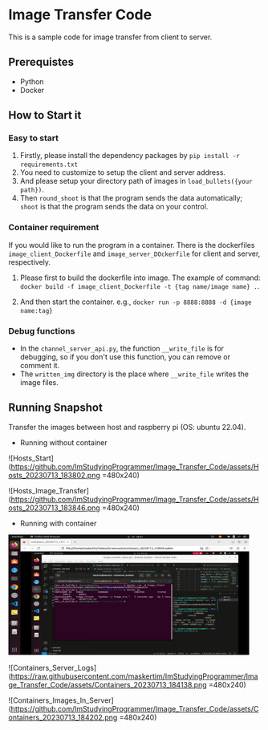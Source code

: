 # Image Transfer Code
This is a sample code for image transfer from client to server.

## Prerequistes
* Python
* Docker

## How to Start it
### Easy to start
1. Firstly, please install the dependency packages by `pip install -r requirements.txt`
2. You need to customize to setup the client and server address.
3. And please setup your directory path of images in `load_bullets({your path})`.
4. Then `round_shoot` is that the program sends the data automatically; `shoot` is that the program sends the data on your control.

### Container requirement
If you would like to run the program in a container. There is the dockerfiles `image_client_Dockerfile` and `image_server_DOckerfile` for client and server, respectively.

1. Please first to build the dockerfile into image. The example of command: `docker build -f image_client_Dockerfile -t {tag name/image name} .`.

2. And then start the container. e.g., `docker run -p 8888:8888 -d {image name:tag}`

### Debug functions
* In the `channel_server_api.py`, the function `__write_file` is for debugging, so if you don't use this function, you can remove or comment it.
* The `written_img` directory is the place where `__write_file` writes the image files.

## Running Snapshot
Transfer the images between host and raspberry pi (OS: ubuntu 22.04).
* Running without container

![Hosts_Start](https://github.com/ImStudyingProgrammer/Image_Transfer_Code/assets/Hosts_20230713_183802.png =480x240)

![Hosts_Image_Transfer](https://github.com/ImStudyingProgrammer/Image_Transfer_Code/assets/Hosts_20230713_183846.png =480x240)

* Running with container

<img src="assets/Containers_20230713_184110.png" width="480" height="240">

![Containers_Server_Logs](https://raw.githubusercontent.com/maskertim/ImStudyingProgrammer/Image_Transfer_Code/assets/Containers_20230713_184138.png =480x240)

![Containers_Images_In_Server](https://github.com/ImStudyingProgrammer/Image_Transfer_Code/assets/Containers_20230713_184202.png =480x240)



